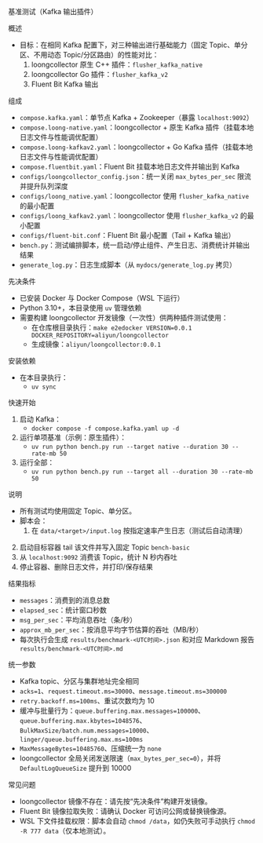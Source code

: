 基准测试（Kafka 输出插件）

概述
- 目标：在相同 Kafka 配置下，对三种输出进行基础能力（固定 Topic、单分区、不用动态 Topic/分区路由）的性能对比：
  1) loongcollector 原生 C++ 插件：`flusher_kafka_native`
  2) loongcollector Go 插件：`flusher_kafka_v2`
  3) Fluent Bit Kafka 输出

组成
- `compose.kafka.yaml`：单节点 Kafka + Zookeeper（暴露 `localhost:9092`）
- `compose.loong-native.yaml`：loongcollector + 原生 Kafka 插件（挂载本地日志文件与性能调优配置）
- `compose.loong-kafkav2.yaml`：loongcollector + Go Kafka 插件（挂载本地日志文件与性能调优配置）
- `compose.fluentbit.yaml`：Fluent Bit 挂载本地日志文件并输出到 Kafka
- `configs/loongcollector_config.json`：统一关闭 `max_bytes_per_sec` 限流并提升队列深度
- `configs/loong_native.yaml`：loongcollector 使用 `flusher_kafka_native` 的最小配置
- `configs/loong_kafkav2.yaml`：loongcollector 使用 `flusher_kafka_v2` 的最小配置
- `configs/fluent-bit.conf`：Fluent Bit 最小配置（Tail + Kafka 输出）
- `bench.py`：测试编排脚本，统一启动/停止组件、产生日志、消费统计并输出结果
- `generate_log.py`：日志生成脚本（从 `mydocs/generate_log.py` 拷贝）

先决条件
- 已安装 Docker 与 Docker Compose（WSL 下运行）
- Python 3.10+，本目录使用 `uv` 管理依赖
- 需要构建 loongcollector 开发镜像（一次性）供两种插件测试使用：
  - 在仓库根目录执行：`make e2edocker VERSION=0.0.1 DOCKER_REPOSITORY=aliyun/loongcollector`
  - 生成镜像：`aliyun/loongcollector:0.0.1`

安装依赖
- 在本目录执行：
  - `uv sync`

快速开始
1) 启动 Kafka：
   - `docker compose -f compose.kafka.yaml up -d`
2) 运行单项基准（示例：原生插件）：
   - `uv run python bench.py run --target native --duration 30 --rate-mb 50`
3) 运行全部：
   - `uv run python bench.py run --target all --duration 30 --rate-mb 50`

说明
- 所有测试均使用固定 Topic、单分区。
- 脚本会：
  1) 在 `data/<target>/input.log` 按指定速率产生日志（测试后自动清理）
 2) 启动目标容器 tail 该文件并写入固定 Topic `bench-basic`
 3) 从 `localhost:9092` 消费该 Topic，统计 N 秒内吞吐
 4) 停止容器、删除日志文件，并打印/保存结果

结果指标
- `messages`：消费到的消息总数
- `elapsed_sec`：统计窗口秒数
- `msg_per_sec`：平均消息吞吐（条/秒）
- `approx_mb_per_sec`：按消息平均字节估算的吞吐（MB/秒）
- 每次执行会生成 `results/benchmark-<UTC时间>.json` 和对应 Markdown 报告 `results/benchmark-<UTC时间>.md`

统一参数
- Kafka topic、分区与集群地址完全相同
- `acks=1`、`request.timeout.ms=30000`、`message.timeout.ms=300000`
- `retry.backoff.ms=100ms`、重试次数均为 10
- 缓冲与批量行为：`queue.buffering.max.messages=100000`、`queue.buffering.max.kbytes=1048576`、`BulkMaxSize/batch.num.messages=10000`、`linger/queue.buffering.max.ms=100ms`
- `MaxMessageBytes=10485760`、压缩统一为 `none`
- loongcollector 全局关闭发送限速（`max_bytes_per_sec=0`），并将 `DefaultLogQueueSize` 提升到 10000

常见问题
- loongcollector 镜像不存在：请先按“先决条件”构建开发镜像。
- Fluent Bit 镜像拉取失败：请确认 Docker 可访问公网或替换镜像源。
- WSL 下文件挂载权限：脚本会自动 `chmod /data`，如仍失败可手动执行 `chmod -R 777 data`（仅本地测试）。
